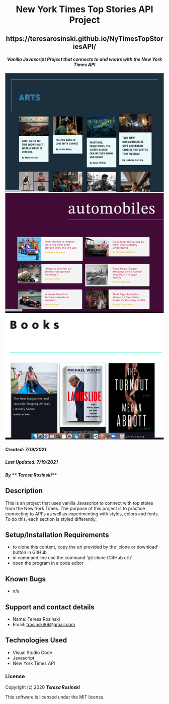 <h1 align="center"><strong>New York Times Top Stories API Project</strong></h1>
<h2 align="center">https://teresarosinski.github.io/NyTimesTopStoriesAPI/ </h2>
<h4 align="center"><em>Vanilla Javascript Project that connects to and works with the New York Times API</em></h4>

![Screenshot](arts.png)
![Screenshot](auto.png)
![Screenshot](books.png)

##### __Created:__ 7/19/2021
##### __Last Updated:__ 7/19/2021 
##### By _** Teresa Rosinski**_  


## Description
This is an project that uses vanilla Javascript to connect with top stoies from the New York Times. The purpose of this project is to practice connecting to API's as well as experimenting with styles, colors and fonts. To do this, each section is styled differently. 

## Setup/Installation Requirements

* to clone this content, copy the url provided by the 'clone or download' button in GitHub
* in command line use the command 'git clone (GitHub url)'
* open the program in a code editor


## Known Bugs

* n/a

## Support and contact details

* Name: Teresa Rosinski
* Email: trosinski89@gmail.com


## Technologies Used

* Visual Studio Code
* Javascript
* New York Times API

### License

Copyright (c) 2020 **_Teresa Rosinski_**

This software is licensed under the MIT license.
